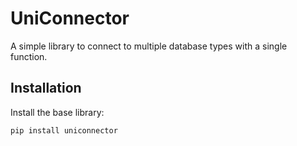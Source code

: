 # UniConnector

A simple library to connect to multiple database types with a single function.

## Installation

Install the base library:
```bash
pip install uniconnector